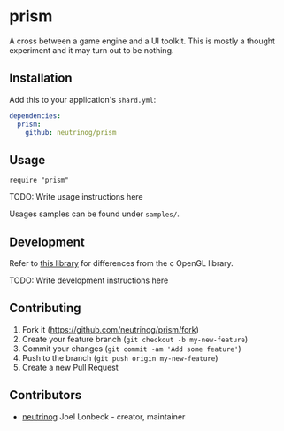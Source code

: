 # prism

A cross between a game engine and a UI toolkit.
This is mostly a thought experiment and it may turn out to be nothing.

## Installation

Add this to your application's `shard.yml`:

```yaml
dependencies:
  prism:
    github: neutrinog/prism
```

## Usage

```crystal
require "prism"
```

TODO: Write usage instructions here

Usages samples can be found under `samples/`. 

## Development

Refer to [this library](https://github.com/calebuharrison/LibGL) for differences from the c OpenGL library.

TODO: Write development instructions here

## Contributing

1. Fork it (<https://github.com/neutrinog/prism/fork>)
2. Create your feature branch (`git checkout -b my-new-feature`)
3. Commit your changes (`git commit -am 'Add some feature'`)
4. Push to the branch (`git push origin my-new-feature`)
5. Create a new Pull Request

## Contributors

- [neutrinog](https://github.com/neutrinog) Joel Lonbeck - creator, maintainer
